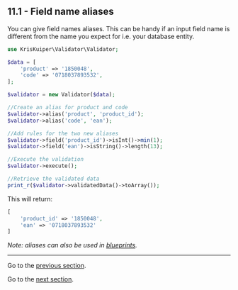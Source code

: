 ## 11.1 - Field name aliases
You can give field names aliases. This can be handy if an input field name is different from the name you expect for i.e. your database entity.

```php
use KrisKuiper\Validator\Validator;

$data = [
    'product' => '1850048',
    'code' => '0718037893532',
];

$validator = new Validator($data);

//Create an alias for product and code
$validator->alias('product', 'product_id');
$validator->alias('code', 'ean'); 

//Add rules for the two new aliases
$validator->field('product_id')->isInt()->min(1);
$validator->field('ean')->isString()->length(13);

//Execute the validation
$validator->execute();

//Retrieve the validated data
print_r($validator->validatedData()->toArray());
```

This will return:
```php
[
    'product_id' => '1850048', 
    'ean' => '0718037893532'
]
```

*Note: aliases can also be used in [blueprints](/docs/12%20-%20Validation%20blueprints/12.1%20-%20Using%20blueprints.md).*


---------------

Go to the [previous section](/docs/10%20-%20Retrieving%20validated%20data/10.3%20-%20Filter%20empty%20values.md).

Go to the [next section](/docs/12%20-%20Validation%20blueprints/12.1%20-%20Using%20blueprints.md).